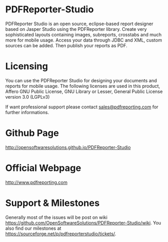 # PDFReporter-Studio
PDFReporter Studio is an open source, eclipse-based report designer based on Jasper Studio using the PDFReporter library. Create very sophisticated layouts containing images, subreports, crosstabs and much more for mobile usage. Access your data through JDBC and XML, custom sources can be added. Then publish your reports as PDF.

# Licensing
You can use the PDFReporter Studio for designing your documents and reports for mobile usage. The following licenses are used in this product, Affero GNU Public License, GNU Library or Lesser, General Public License version 3.0 (LGPLv3)

If want professional support please contact sales@pdfreporting.com for further informations. 

# Github Page
http://opensoftwaresolutions.github.io/PDFReporter-Studio

# Official Webpage
http://www.pdfreporting.com

# Support & Milestones
Generally most of the issues will be post on wiki https://github.com/OpenSoftwareSolutions/PDFReporter-Studio/wiki.
You also find our milestones at https://sourceforge.net/p/pdfreporterstudio/tickets/.
